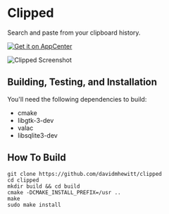 # Clipped
Search and paste from your clipboard history.

[![Get it on AppCenter](https://appcenter.elementary.io/badge.svg)](https://appcenter.elementary.io/com.github.davidmhewitt.clipped)

![Clipped Screenshot](https://github.com/davidmhewitt/clipped/raw/master/data/com.github.davidmhewitt.clipped.screenshot.png)

## Building, Testing, and Installation

You'll need the following dependencies to build:
* cmake
* libgtk-3-dev
* valac
* libsqlite3-dev


## How To Build

    git clone https://github.com/davidmhewitt/clipped
    cd clipped
    mkdir build && cd build 
    cmake -DCMAKE_INSTALL_PREFIX=/usr ..
    make
    sudo make install
